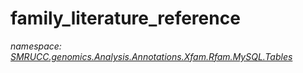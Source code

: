 ﻿# family_literature_reference
_namespace: [SMRUCC.genomics.Analysis.Annotations.Xfam.Rfam.MySQL.Tables](./index.md)_






